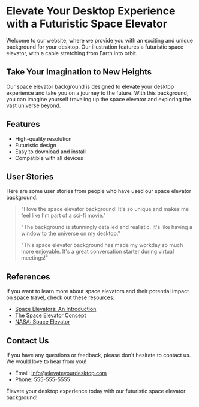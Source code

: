 <!--font:Cormorant Garamond-->

# Elevate Your Desktop Experience with a Futuristic Space Elevator

Welcome to our website, where we provide you with an exciting and unique background for your desktop. Our illustration features a futuristic space elevator, with a cable stretching from Earth into orbit. 

## Take Your Imagination to New Heights

Our space elevator background is designed to elevate your desktop experience and take you on a journey to the future. With this background, you can imagine yourself traveling up the space elevator and exploring the vast universe beyond.

## Features

- High-quality resolution
- Futuristic design
- Easy to download and install
- Compatible with all devices

## User Stories

Here are some user stories from people who have used our space elevator background:

> "I love the space elevator background! It's so unique and makes me feel like I'm part of a sci-fi movie."
>
> "The background is stunningly detailed and realistic. It's like having a window to the universe on my desktop."
>
> "This space elevator background has made my workday so much more enjoyable. It's a great conversation starter during virtual meetings!"

## References

If you want to learn more about space elevators and their potential impact on space travel, check out these resources:

- [Space Elevators: An Introduction](#)
- [The Space Elevator Concept](#)
- [NASA: Space Elevator](#)

## Contact Us

If you have any questions or feedback, please don't hesitate to contact us. We would love to hear from you!

- Email: [info@elevateyourdesktop.com](mailto:info@elevateyourdesktop.com)
- Phone: 555-555-5555

Elevate your desktop experience today with our futuristic space elevator background!

<!--

Write me content for website with wallpaper which alt text is:

"An illustration of a futuristic space elevator, with a cable stretching from Earth into orbit."

The name/title of the page should not be 1:1 copy of the alt text but rather a real content of the website which is using this wallpaper.

- Use markdown format 
- Start with heading
- Heading should be short and concise
- The content should look like a real website 
- The website should not be about the wallpaper, wallpaper is just a related background
- Heading should be contain work "wallpaper" or "background"
- Include real sections like references, contact, user stories, etc. use things relevant to the page purpose.
- Feel free to use structure like headings, bullets, numbering, blockquotes, paragraphs, horizontal lines, etc.
- You can use formatting like bold or _italic_
- You can include UTF-8 emojis
- Links should be only #hash anchors (and you can refer to the document itself)
- Do not include images


---


# Space Elevator Wallpaper: Elevate Your Desktop Experience

Welcome to our website, where we provide you with the best space elevator wallpaper for your desktop. Our wallpaper features an illustration of a futuristic space elevator, with a cable stretching from Earth into orbit. 

## Elevate Your Desktop Experience

Our space elevator wallpaper is not just any ordinary wallpaper. It is designed to elevate your desktop experience and take you on a journey to the future. With this wallpaper, you can imagine yourself traveling up the space elevator and exploring the vast universe beyond.

## Features

- High-quality resolution
- Futuristic design
- Easy to download and install
- Compatible with all devices

## User Stories

Here are some user stories from people who have used our space elevator wallpaper:

> "I love the space elevator wallpaper! It makes me feel like I'm actually traveling through space."
>
> "The wallpaper is so detailed and realistic. It's like having a window to the universe on my desktop."
>
> "I've been using this wallpaper for months now, and it still amazes me every time I see it."

## References

If you want to learn more about space elevators and their potential impact on space travel, check out these resources:

- [Space Elevators: An Introduction](#)
- [The Space Elevator Concept](#)
- [NASA: Space Elevator](#)

## Contact Us

If you have any questions or feedback, please don't hesitate to contact us. We would love to hear from you!

- Email: [info@spaceelevatorwallpaper.com](mailto:info@spaceelevatorwallpaper.com)
- Phone: 555-555-5555

Elevate your desktop experience today with our space elevator wallpaper!


---


Heading should not include word "wallpaper". The website should not be about the wallpaper itself, wallpaper is just a related background, rewrite whole content.


---


# Elevate Your Desktop Experience with a Futuristic Space Elevator

Welcome to our website, where we provide you with an exciting and unique background for your desktop. Our illustration features a futuristic space elevator, with a cable stretching from Earth into orbit. 

## Take Your Imagination to New Heights

Our space elevator background is designed to elevate your desktop experience and take you on a journey to the future. With this background, you can imagine yourself traveling up the space elevator and exploring the vast universe beyond.

## Features

- High-quality resolution
- Futuristic design
- Easy to download and install
- Compatible with all devices

## User Stories

Here are some user stories from people who have used our space elevator background:

> "I love the space elevator background! It's so unique and makes me feel like I'm part of a sci-fi movie."
>
> "The background is stunningly detailed and realistic. It's like having a window to the universe on my desktop."
>
> "This space elevator background has made my workday so much more enjoyable. It's a great conversation starter during virtual meetings!"

## References

If you want to learn more about space elevators and their potential impact on space travel, check out these resources:

- [Space Elevators: An Introduction](#)
- [The Space Elevator Concept](#)
- [NASA: Space Elevator](#)

## Contact Us

If you have any questions or feedback, please don't hesitate to contact us. We would love to hear from you!

- Email: [info@elevateyourdesktop.com](mailto:info@elevateyourdesktop.com)
- Phone: 555-555-5555

Elevate your desktop experience today with our futuristic space elevator background!

-->
